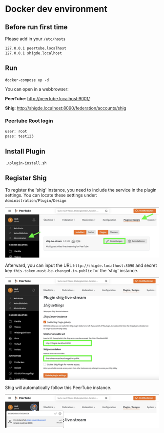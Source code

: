 # Docker dev environment

## Before run first time

Please add in your `/etc/hosts`

```
127.0.0.1 peertube.localhost
127.0.0.1 shigde.localhost
```

## Run

```
docker-compose up -d
```

You can open in a webbrowser:

**PeerTube**: http://peertube.localhost:9001/

**Shig**: http://shigde.localhost:8090/federation/accounts/shig

### Peertube Root login

```
user: root
pass: test123
```

## Install Plugin

```
./plugin-install.sh
```

## Register Shig

To register the 'shig' instance, you need to include the service in the plugin settings. 
You can locate these settings under: `Administration/Plugin/Design`

!["settings"](./docs/plugin-settings.jpg)

Afterward, you can input the URL `http://shigde.localhost:8090` and secret key `this-token-must-be-changed-in-public` for the 'shig' instance. 

!["register"](./docs/register-shig-in-peertube.jpg)

Shig will automatically follow this PeerTube instance.

!["follow"](./docs/shig-follow.jpg)
